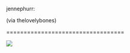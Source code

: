 <!--
id: 312275451
link: http://tumblr.atmos.org/post/312275451/jennephurr-via-thelovelybones
slug: jennephurr-via-thelovelybones
date: Fri Jan 01 2010 20:34:09 GMT-0800 (PST)
publish: 2010-01-01
tags: 
title: jennephurr:

(via thelovelybones)

-->


jennephurr:

(via thelovelybones)

==================================

![](http://31.media.tumblr.com/tumblr_kvefv6w3UE1qzbqvao1_500.jpg)

